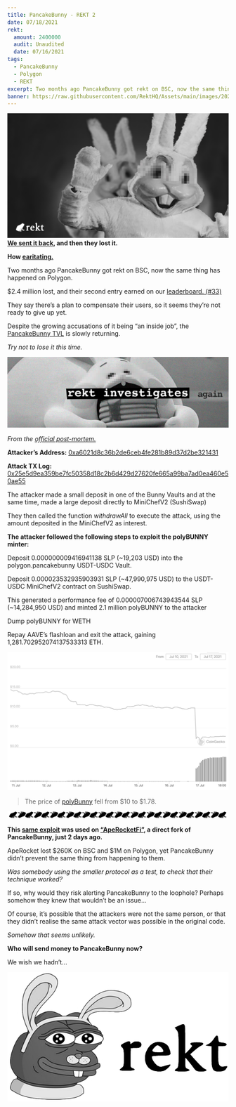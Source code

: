 ```yaml
---
title: PancakeBunny - REKT 2
date: 07/18/2021
rekt:
  amount: 2400000
  audit: Unaudited 
  date: 07/16/2021
tags:
  - PancakeBunny
  - Polygon
  - REKT
excerpt: Two months ago PancakeBunny got rekt on BSC, now the same thing has happened on Polygon. $2.4 million lost. How earitating.
banner: https://raw.githubusercontent.com/RektHQ/Assets/main/images/2021/7/pancbunny2-header.png
---
```

![](https://raw.githubusercontent.com/RektHQ/Assets/main/images/2021/7/pancbunny2-header.png)
**[We sent it back,](https://twitter.com/RektHQ/status/1399714766785028098?s=20) and then they lost it.** 

**How [earitating.](https://www.rekt.news/pancakebunny-rekt/)**

Two months ago PancakeBunny got rekt on BSC, now the same thing has happened on Polygon.

$2.4 million lost, and their second entry earned on our [leaderboard. (#33)](https://www.rekt.news/leaderboard/)

They say there’s a plan to compensate their users, so it seems they’re not ready to give up yet.

Despite the growing accusations of it being “an inside job”, the [PancakeBunny TVL](https://defillama.com/protocol/bunny) is slowly returning.

_Try not to lose it this time._

![](https://raw.githubusercontent.com/RektHQ/Assets/main/images/2021/7/pancbunny2-investigates2.png)

_From the [official post-mortem.](https://pancakebunny.medium.com/polybunny-post-mortem-compensation-42b5c35ce957)_

**Attacker’s Address:** [0xa6021d8c36b2de6ceb4fe281b89d37d2be321431](https://polygonscan.com/address/0xa6021d8c36b2de6ceb4fe281b89d37d2be321431)

**Attack TX Log:** [0x25e5d9ea359be7fc50358d18c2b6d429d27620fe665a99ba7ad0ea460e50ae55](https://polygonscan.com/tx/0x25e5d9ea359be7fc50358d18c2b6d429d27620fe665a99ba7ad0ea460e50ae55)

The attacker made a small deposit in one of the Bunny Vaults and at the same time, made a large deposit directly to MiniChefV2 (SushiSwap) 

They then called the function _withdrawAll_ to execute the attack, using the amount deposited in the MiniChefV2 as interest.

**The attacker followed the following steps to exploit the polyBUNNY minter:**

Deposit 0.000000009416941138 SLP (~19,203 USD) into the polygon.pancakebunny USDT-USDC Vault.

Deposit 0.000023532935903931 SLP (~47,990,975 USD) to the USDT-USDC MiniChefV2 contract on SushiSwap.

This generated a performance fee of 0.000007006743943544 SLP (~14,284,950 USD) and minted 2.1 million polyBUNNY to the attacker

Dump polyBUNNY for WETH

Repay AAVE’s flashloan and exit the attack, gaining 1,281.702952074137533313 ETH.

![](https://raw.githubusercontent.com/RektHQ/Assets/main/images/2021/7/pancbunny2-price.png)

>The price of [polyBunny](https://www.coingecko.com/en/coins/pancake-bunny-polygon) fell from $10 to $1.78.

![](https://raw.githubusercontent.com/RektHQ/Assets/main/images/2021/03/rekt-linebreak.png) 

**This [same exploit](https://twitter.com/peckshield/status/1415187038605758464?s=20) was used on [“ApeRocketFi”](https://aperocket.medium.com/moving-forward-24b9ae22c428), a direct fork of PancakeBunny, just 2 days ago.** 

ApeRocket lost $260K on BSC and $1M on Polygon, yet PancakeBunny didn’t prevent the same thing from happening to them.

_Was somebody using the smaller protocol as a test, to check that their technique worked?_

If so, why would they risk alerting PancakeBunny to the loophole? Perhaps somehow they knew that wouldn’t be an issue...

Of course, it’s possible that the attackers were not the same person, or that they didn’t realise the same attack vector was possible in the original code. 

_Somehow that seems unlikely._

**Who will send money to PancakeBunny now?** 

We wish we hadn’t...

![](https://raw.githubusercontent.com/RektHQ/Assets/main/images/2021/7/pancbunny2-conc.png)



